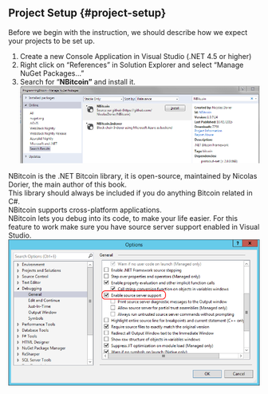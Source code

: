 ## Project Setup {#project-setup}

Before we begin with the instruction, we should describe how we expect your projects to be set up.

1.  Create a new Console Application in Visual Studio (.NET 4.5 or higher)
2.  Right click on “References” in Solution Explorer and select “Manage NuGet Packages…”
3.  Search for “**NBitcoin”** and install it.  
![](../assets/nuget.png)

NBitcoin is the .NET Bitcoin library, it is open-source, maintained by Nicolas Dorier, the main author of this book.  
This library should always be included if you do anything Bitcoin related in C#.  
NBitcoin supports cross-platform applications.  
NBitcoin lets you debug into its code, to make your life easier. For this feature to work make sure you have source server support enabled in Visual Studio.   
![](../assets/visualstudio_enablesourceserversupport.png)  


